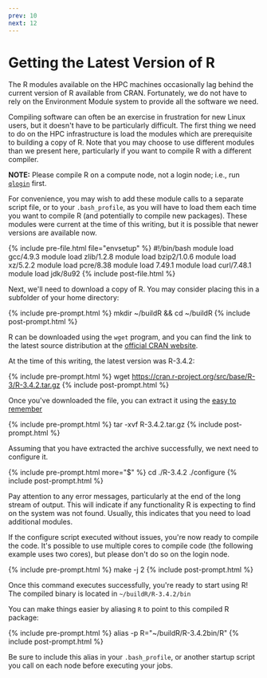 ```yaml
---
prev: 10 
next: 12
---
```


# Getting the Latest Version of R


The R modules available on the HPC machines occasionally lag behind the current version of R available from CRAN. Fortunately, we do not have to rely on the Environment Module system to provide all the software we need. 

Compiling software can often be an exercise in frustration for new Linux users, but it doesn't have to be particularly difficult. The first thing we need to do on the HPC infrastructure is load the modules which are prerequisite to building a copy of R. Note that you may choose to use different modules than we present here, particularly if you want to compile R with a different compiler.

**NOTE:** Please compile R on a compute node, not a login node; i.e., run [`qlogin`](6.html) first.
 
For convenience, you may wish to add these module calls to a separate script file, or to your `.bash_profile`, as you will have to load them each time you want to compile R (and potentially to compile new packages).  These modules were current at the time of this writing, but it is possible that newer versions are available now.

{% include pre-file.html file="envsetup" %}
#!/bin/bash
module load gcc/4.9.3
module load zlib/1.2.8
module load bzip2/1.0.6
module load xz/5.2.2
module load pcre/8.38
module load 7.49.1
module load curl/7.48.1
module load jdk/8u92
{% include post-file.html %}

Next, we'll need to download a copy of R. You may consider placing this in a subfolder of your home directory:

{% include pre-prompt.html %}
mkdir ~/buildR && cd ~/buildR
{% include post-prompt.html %}

R can be downloaded using the `wget` program, and you can find the link to the latest source distribution at the [official CRAN website](https://cran.r-project.org/).

At the time of this writing, the latest version was R-3.4.2:

{% include pre-prompt.html %}
wget https://cran.r-project.org/src/base/R-3/R-3.4.2.tar.gz
{% include post-prompt.html %}

Once you've downloaded the file, you can extract it using the [easy to remember](https://xkcd.com/1168/)

{% include pre-prompt.html %}
tar -xvf R-3.4.2.tar.gz
{% include post-prompt.html %}

Assuming that you have extracted the archive successfully, we next need to configure it. 

{% include pre-prompt.html more="$" %}
cd ./R-3.4.2
./configure
{% include post-prompt.html %}

Pay attention to any error messages, particularly at the end of the long stream of output. This will indicate if any functionality R is expecting to find on the system was not found. Usually, this indicates that you need to load additional modules. 

If the configure script executed without issues, you're now ready to compile the code. It's possible to use multiple cores to compile code (the following example uses two cores), but please don't do so on the login node.

{% include pre-prompt.html %}
make -j 2
{% include post-prompt.html %}

Once this command executes successfully, you're ready to start using R! The compiled binary is located in `~/buildR/R-3.4.2/bin`

You can make things easier by aliasing `R` to point to this compiled R package:

{% include pre-prompt.html %}
alias -p R="~/buildR/R-3.4.2bin/R"
{% include post-prompt.html %}

Be sure to include this alias in your `.bash_profile`, or another startup script you call on each node before executing your jobs. 
